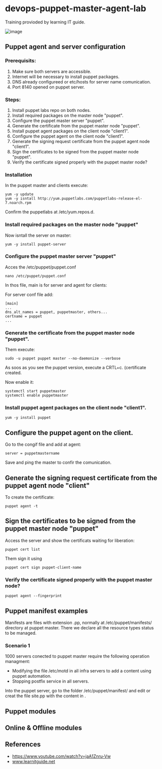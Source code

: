 # devops-puppet-master-agent-lab
Training provioded by learning IT guide.

![image](https://github.com/glauberss2007/devops-puppet-master-agent-lab/assets/22028539/a2186ac3-13a7-44ef-b092-f2ca2a373a32)

## Puppet agent and server configuration

### Prerequisits:
1. Make sure both servers are accessible.
2. Internet will be necessary to install puppet packages.
3. DNS already configureed or etc/hosts for server name comunication.
4. Port 8140 opened on puppet server.

### Steps:
1. Install puppet labs repo on both nodes.
2. Install required packages on the master node "puppet".
3. Configure the puppet master server "puppet".
4. Generate the certificate from the puppet master node "puppet".
5. Install puppet agent packages on the client node "client1".
6. Configure the puppet agent on the client node "client1".
7. Generate the signing request certificate from the puppet agent node "client1".
8. Sign the certificates to be signed from the puppet master node "puppet".
9. Verify the certificate signed properly with the puppet master node?

### Installation

In the puppet master and clients execute:
```
yum -y update
yum -y isntall http://yum.puppetlabs.com/puppetlabs-release-el-7.noarch.rpm
```

Confirm the puppetlabs at /etc/yum.repos.d.

### Install required packages on the master node "puppet"

Now isntall the server on master:
```
yum -y install puppet-server
```

### Configure the puppet master server "puppet"

Acces the /etc/puppet/puppet.conf
```
nano /etc/puppet/puppet.conf
```

In thos file, main is for server and agent for clients:

For server conf file add:
```
[main]
...
dns_alt_names = puppet, puppetmaster, others...
certname = puppet
...
```

### Generate the certificate from the puppet master node "puppet".
Them execute:
```
sudo -u puppet puppet master --no-daemonize --verbose
```

As soos as you see the puppet version, execute a CRTL+c. (certificate created.

Now enable it:
```
systemctl start puppetmaster
systemctl enable puppetmaster
```

### Install puppet agent packages on the client node "client1".
```
yum -y install puppet
```

## Configure the puppet agent on the client.

Go to the congif file and add at agent:
```
server = puppetmastername
```
Save and ping the master to confir the comunication.

## Generate the signing request certificate from the puppet agent node "client"

To create the certificate:
```
puppet agent -t
```

## Sign the certificates to be signed from the puppet master node "puppet"

Access the server and show the certificats waiting for liberation:
```
puppet cert list
```

Them sign it using 
```
puppet cert sign puppet-client-name
```

### Verify the certificate signed properly with the puppet master node?
```
puppet agent --fingerprint
```

## Puppet manifest examples

Manifests are files with extension .pp, normally at /etc/puppet/manifests/ directory at puppet master. There we declare all the resource types status to be managed.

### Scenario 1

1000 servers conected to puppet master require the following operation managment:

- Modifying the file /etc/motd in all infra servers to add a content using puppet automation.
- Stopping postfix service in all servers.

Into the puppet server, go to the folder /etc/puppet/manifest/ and edit or creat the file site.pp with the content in []().


## Puppet modules

## Online & Offline modules

## References
- https://www.youtube.com/watch?v=jaA1Znru-Vw
- www.learnitguide.net
